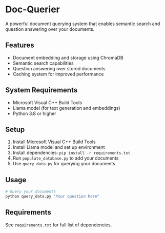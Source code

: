 # Doc-Querier

A powerful document querying system that enables semantic search and question answering over your documents.

## Features

- Document embedding and storage using ChromaDB
- Semantic search capabilities
- Question answering over stored documents
- Caching system for improved performance

## System Requirements

- Microsoft Visual C++ Build Tools
- Llama model (for text generation and embeddings)
- Python 3.8 or higher

## Setup

1. Install Microsoft Visual C++ Build Tools
2. Install Llama model and set up environment
3. Install dependencies: `pip install -r requirements.txt`
4. Run `populate_database.py` to add your documents
5. Use `query_data.py` for querying your documents

## Usage

```python
# Query your documents
python query_data.py "Your question here"
```

## Requirements

See `requirements.txt` for full list of dependencies.

